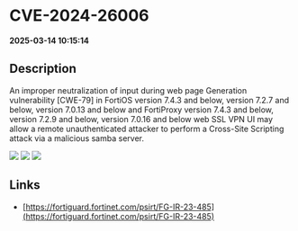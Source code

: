 # CVE-2024-26006

**2025-03-14 10:15:14**

## Description
An improper neutralization of input during web page Generation vulnerability [CWE-79] in FortiOS version 7.4.3 and below, version 7.2.7 and below, version 7.0.13 and below and FortiProxy version 7.4.3 and below, version 7.2.9 and below, version 7.0.16 and below web SSL VPN UI may allow a remote unauthenticated attacker to perform a Cross-Site Scripting attack via a malicious samba server.

![](https://img.shields.io/static/v1?label=Score&message=7.5&color=red)
![](https://img.shields.io/static/v1?label=Severity&message=HIGH&color=red)
![](https://img.shields.io/static/v1?label=CWE&message=XSS&color=green)

## Links
- [https://fortiguard.fortinet.com/psirt/FG-IR-23-485](https://fortiguard.fortinet.com/psirt/FG-IR-23-485)
